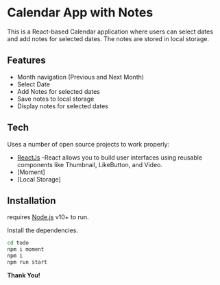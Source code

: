 # Calendar App with Notes

This is a React-based Calendar application where users can select dates and add notes for selected dates. The notes are stored in local storage.

## Features

- Month navigation (Previous and Next Month)
- Select Date
- Add Notes for selected dates
- Save notes to local storage
- Display notes for selected dates

## Tech

Uses a number of open source projects to work properly:

- [ReactJs] -React allows you to build user interfaces using reusable components like Thumbnail, LikeButton, and Video.
- [Moment]
- [Local Storage]

## Installation

requires [Node.js](https://nodejs.org/) v10+ to run.

Install the dependencies.

```sh
cd todo
npm i moment
npm i
npm run start
```

**Thank You!**

[//]: # "These are reference links used in the body of this note and get stripped out when the markdown processor does its job. There is no need to format nicely because it shouldn't be seen. Thanks SO - http://stackoverflow.com/questions/4823468/store-comments-in-markdown-syntax"
[ReactJs]: https://react.dev/
[MUI]: https://mui.com/
[GITHub]: https://github.com/pallavi300?tab=repositories
